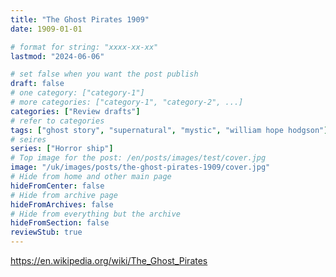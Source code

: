 ```yaml
---
title: "The Ghost Pirates 1909"
date: 1909-01-01

# format for string: "xxxx-xx-xx"
lastmod: "2024-06-06"

# set false when you want the post publish
draft: false
# one category: ["category-1"]
# more categories: ["category-1", "category-2", ...]
categories: ["Review drafts"]
# refer to categories
tags: ["ghost story", "supernatural", "mystic", "william hope hodgson"]
# seires
series: ["Horror ship"]
# Top image for the post: /en/posts/images/test/cover.jpg
image: "/uk/images/posts/the-ghost-pirates-1909/cover.jpg"
# Hide from home and other main page
hideFromCenter: false
# Hide from archive page
hideFromArchives: false
# Hide from everything but the archive
hideFromSection: false
reviewStub: true
---
```

https://en.wikipedia.org/wiki/The_Ghost_Pirates
<!--more-->